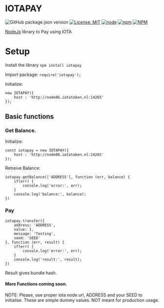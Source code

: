 # IOTAPAY

![GitHub package.json version](https://img.shields.io/github/package-json/v/acycliclabs/iotapay-js.svg) [![License: MIT](https://img.shields.io/badge/License-MIT-yellow.svg)](https://opensource.org/licenses/MIT) [![node](https://img.shields.io/node/v/iotapay.svg)](https://nodejs.org/en/download/) [![npm](https://img.shields.io/npm/dt/iotapay.svg)](https://www.npmjs.com/package/iotapay) 
[![NPM](https://nodei.co/npm/iotapay.png)](https://nodei.co/npm/iotapay/)


[NodeJs](https://nodejs.org/) library to Pay using IOTA

# Setup

Install the library `npm install iotapay`

Import package: `require('iotapay');`

Initialize:
```
new IOTAPAY({
    host : 'http://node06.iotatoken.nl:14265'
});
```

## Basic functions

### Get Balance.

Initialize:
```
const iotapay = new IOTAPAY({
    host : 'http://node06.iotatoken.nl:14265'
});
```

Retreive Balance:
```
iotapay.getBalance(['ADDRESS'], function (err, balance) {
    if(err) {
        console.log('error:', err);
    }
    console.log('balance:', balance);
})
```

### Pay

```
iotapay.transfer({
    address: 'ADDRESS',
    value: 1,
    message: 'Testing',
    seed: 'SEED'
}, function (err, result) {
    if(err) {
        console.log('error:', err);
    }
    console.log('result:', result);
})
```

Result gives bundle hash.

#### More Functions coming soon.

NOTE: Please, use proper iota node url, ADDRESS and your SEED to initialise. These are simple dummy values. NOT meant for production usage.
